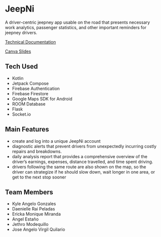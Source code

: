 # JeepNi
A driver-centric jeepney app usable on the road that presents necessary work analytics, passenger statistics, and other important reminders for jeepney drivers.

[Technical Documentation](https://docs.google.com/document/d/1FIX8aKyzOqmdeppdpMfxHRvWxMQw9LwROTtlM1G_W4U/edit?usp=sharing) 

[Canva Slides](https://www.canva.com/design/DAFl-v9-ml8/GhRHJT4teLe9Ee8yGFZzXQ/edit?utm_content=DAFl-v9-ml8&utm_campaign=designshare&utm_medium=link2&utm_source=sharebutton)

## Tech Used

- Kotlin
- Jetpack Compose
- Firebase Authentication
- Firebase Firestore
- Google Maps SDK for Android
- ROOM Database
- Flask
- Socket.io

## Main Features

- create and log into a unique JeepNi account
- diagnostic alerts that prevent drivers from unexpectedly incurring costly repairs and breakdowns. 
- daily analysis report that provides a comprehensive overview of the driver’s earnings, expenses, distance travelled, and time spent driving.
- drivers following the same route are also shown on the map, so the driver can strategize if he should slow down, wait longer in one area, or get to the next stop sooner

## Team Members

- Kyle Angelo Gonzales
- Daenielle Rai Peladas 
- Ericka Monique Miranda
- Angel Estaño 
- Jethro Modequillo
- Jose Angelo Virgil Quilario
